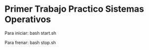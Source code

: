 # Primer Trabajo Practico Sistemas Operativos

Para iniciar: 
    bash start.sh

Para frenar:
    bash stop.sh